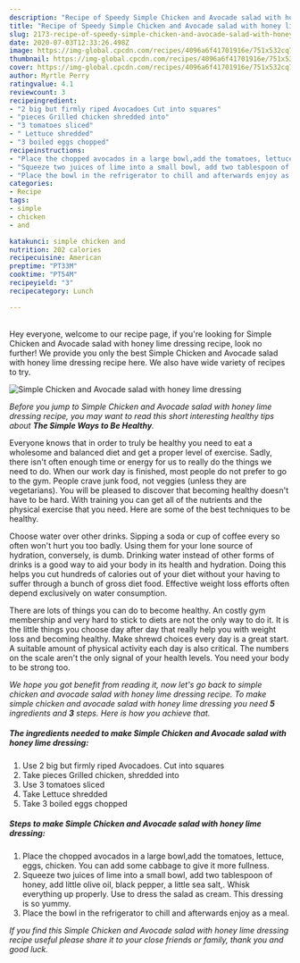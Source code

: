 ```yaml
---
description: "Recipe of Speedy Simple Chicken and Avocade salad with honey lime dressing"
title: "Recipe of Speedy Simple Chicken and Avocade salad with honey lime dressing"
slug: 2173-recipe-of-speedy-simple-chicken-and-avocade-salad-with-honey-lime-dressing
date: 2020-07-03T12:33:26.498Z
image: https://img-global.cpcdn.com/recipes/4096a6f41701916e/751x532cq70/simple-chicken-and-avocade-salad-with-honey-lime-dressing-recipe-main-photo.jpg
thumbnail: https://img-global.cpcdn.com/recipes/4096a6f41701916e/751x532cq70/simple-chicken-and-avocade-salad-with-honey-lime-dressing-recipe-main-photo.jpg
cover: https://img-global.cpcdn.com/recipes/4096a6f41701916e/751x532cq70/simple-chicken-and-avocade-salad-with-honey-lime-dressing-recipe-main-photo.jpg
author: Myrtle Perry
ratingvalue: 4.1
reviewcount: 3
recipeingredient:
- "2 big but firmly riped Avocadoes Cut into squares"
- "pieces Grilled chicken shredded into"
- "3 tomatoes sliced"
- " Lettuce shredded"
- "3 boiled eggs chopped"
recipeinstructions:
- "Place the chopped avocados in a large bowl,add the tomatoes, lettuce, eggs, chicken. You can add some cabbage to give it more fullness."
- "Squeeze two juices of lime into a small bowl, add two tablespoon of honey, add little olive oil, black pepper, a little sea salt,. Whisk everything up properly. Use to dress the salad as cream. This dressing is so yummy."
- "Place the bowl in the refrigerator to chill and afterwards enjoy as a meal."
categories:
- Recipe
tags:
- simple
- chicken
- and

katakunci: simple chicken and 
nutrition: 202 calories
recipecuisine: American
preptime: "PT33M"
cooktime: "PT54M"
recipeyield: "3"
recipecategory: Lunch

---
```

<br>
Hey everyone, welcome to our recipe page, if you're looking for Simple Chicken and Avocade salad with honey lime dressing recipe, look no further! We provide you only the best Simple Chicken and Avocade salad with honey lime dressing recipe here. We also have wide variety of recipes to try.
<br>


![Simple Chicken and Avocade salad with honey lime dressing](https://img-global.cpcdn.com/recipes/4096a6f41701916e/751x532cq70/simple-chicken-and-avocade-salad-with-honey-lime-dressing-recipe-main-photo.jpg)

<i>Before you jump to Simple Chicken and Avocade salad with honey lime dressing recipe, you may want to read this short interesting healthy tips about <strong>The Simple Ways to Be Healthy</strong>.</i>

Everyone knows that in order to truly be healthy you need to eat a wholesome and balanced diet and get a proper level of exercise. Sadly, there isn't often enough time or energy for us to really do the things we need to do. When our work day is finished, most people do not prefer to go to the gym. People crave junk food, not veggies (unless they are vegetarians). You will be pleased to discover that becoming healthy doesn't have to be hard. With training you can get all of the nutrients and the physical exercise that you need. Here are some of the best techniques to be healthy.

Choose water over other drinks. Sipping a soda or cup of coffee every so often won't hurt you too badly. Using them for your lone source of hydration, conversely, is dumb. Drinking water instead of other forms of drinks is a good way to aid your body in its health and hydration. Doing this helps you cut hundreds of calories out of your diet without your having to suffer through a bunch of gross diet food. Effective weight loss efforts often depend exclusively on water consumption.

There are lots of things you can do to become healthy. An costly gym membership and very hard to stick to diets are not the only way to do it. It is the little things you choose day after day that really help you with weight loss and becoming healthy. Make shrewd choices every day is a great start. A suitable amount of physical activity each day is also critical. The numbers on the scale aren't the only signal of your health levels. You need your body to be strong too. 


<i>We hope you got benefit from reading it, now let's go back to simple chicken and avocade salad with honey lime dressing recipe. To make simple chicken and avocade salad with honey lime dressing you need <strong>5</strong> ingredients and <strong>3</strong> steps. Here is how you achieve that.
</i>

##### The ingredients needed to make Simple Chicken and Avocade salad with honey lime dressing:

1. Use 2 big but firmly riped Avocadoes. Cut into squares
1. Take pieces Grilled chicken, shredded into
1. Use 3 tomatoes sliced
1. Take  Lettuce shredded
1. Take 3 boiled eggs chopped


##### Steps to make Simple Chicken and Avocade salad with honey lime dressing:

1. Place the chopped avocados in a large bowl,add the tomatoes, lettuce, eggs, chicken. You can add some cabbage to give it more fullness.
1. Squeeze two juices of lime into a small bowl, add two tablespoon of honey, add little olive oil, black pepper, a little sea salt,. Whisk everything up properly. Use to dress the salad as cream. This dressing is so yummy.
1. Place the bowl in the refrigerator to chill and afterwards enjoy as a meal.


<i>If you find this Simple Chicken and Avocade salad with honey lime dressing recipe useful please share it to your close friends or family, thank you and good luck.</i>
